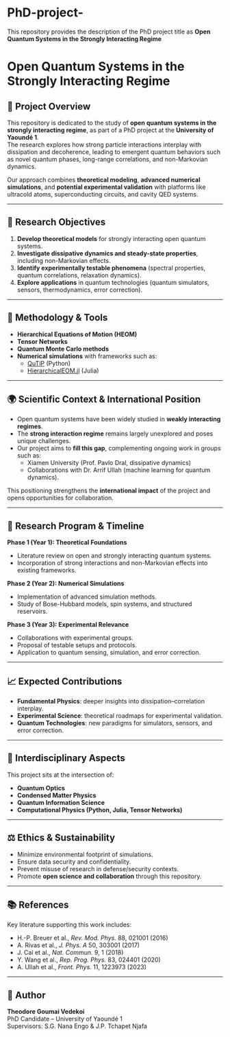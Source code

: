 # PhD-project-
This repository provides the description of the PhD project title as **Open Quantum Systems in the Strongly Interacting Regime**


# Open Quantum Systems in the Strongly Interacting Regime

## 📌 Project Overview
This repository is dedicated to the study of **open quantum systems in the strongly interacting regime**, as part of a PhD project at the **University of Yaoundé 1**.  
The research explores how strong particle interactions interplay with dissipation and decoherence, leading to emergent quantum behaviors such as novel quantum phases, long-range correlations, and non-Markovian dynamics.

Our approach combines **theoretical modeling**, **advanced numerical simulations**, and **potential experimental validation** with platforms like ultracold atoms, superconducting circuits, and cavity QED systems.  

---

## 🎯 Research Objectives
1. **Develop theoretical models** for strongly interacting open quantum systems.  
2. **Investigate dissipative dynamics and steady-state properties**, including non-Markovian effects.  
3. **Identify experimentally testable phenomena** (spectral properties, quantum correlations, relaxation dynamics).  
4. **Explore applications** in quantum technologies (quantum simulators, sensors, thermodynamics, error correction).  

---

## 🔬 Methodology & Tools
- **Hierarchical Equations of Motion (HEOM)**  
- **Tensor Networks**  
- **Quantum Monte Carlo methods**  
- **Numerical simulations** with frameworks such as:
  - [QuTiP](https://qutip.org/) (Python)  
  - [HierarchicalEOM.jl](https://github.com/) (Julia)  

---

## 🌍 Scientific Context & International Position
- Open quantum systems have been widely studied in **weakly interacting regimes**.  
- The **strong interaction regime** remains largely unexplored and poses unique challenges.  
- Our project aims to **fill this gap**, complementing ongoing work in groups such as:
  - Xiamen University (Prof. Pavlo Dral, dissipative dynamics)  
  - Collaborations with Dr. Arrif Ullah (machine learning for quantum dynamics).  

This positioning strengthens the **international impact** of the project and opens opportunities for collaboration.

---

## 📅 Research Program & Timeline
**Phase 1 (Year 1): Theoretical Foundations**  
- Literature review on open and strongly interacting quantum systems.  
- Incorporation of strong interactions and non-Markovian effects into existing frameworks.  

**Phase 2 (Year 2): Numerical Simulations**  
- Implementation of advanced simulation methods.  
- Study of Bose-Hubbard models, spin systems, and structured reservoirs.  

**Phase 3 (Year 3): Experimental Relevance**  
- Collaborations with experimental groups.  
- Proposal of testable setups and protocols.  
- Application to quantum sensing, simulation, and error correction.  

---

## 📈 Expected Contributions
- **Fundamental Physics**: deeper insights into dissipation–correlation interplay.  
- **Experimental Science**: theoretical roadmaps for experimental validation.  
- **Quantum Technologies**: new paradigms for simulators, sensors, and error correction.  

---

## 🤝 Interdisciplinary Aspects
This project sits at the intersection of:  
- **Quantum Optics**  
- **Condensed Matter Physics**  
- **Quantum Information Science**  
- **Computational Physics (Python, Julia, Tensor Networks)**  

---

## ⚖️ Ethics & Sustainability
- Minimize environmental footprint of simulations.  
- Ensure data security and confidentiality.  
- Prevent misuse of research in defense/security contexts.  
- Promote **open science and collaboration** through this repository.  

---

## 📚 References
Key literature supporting this work includes:  
- H.-P. Breuer et al., *Rev. Mod. Phys.* 88, 021001 (2016)  
- A. Rivas et al., *J. Phys. A* 50, 303001 (2017)  
- J. Cai et al., *Nat. Commun.* 9, 1 (2018)  
- Y. Wang et al., *Rep. Prog. Phys.* 83, 024401 (2020)  
- A. Ullah et al., *Front. Phys.* 11, 1223973 (2023)  

---

## 👤 Author
**Theodore Goumai Vedekoi**  
PhD Candidate – University of Yaoundé 1  
Supervisors: S.G. Nana Engo & J.P. Tchapet Njafa  
